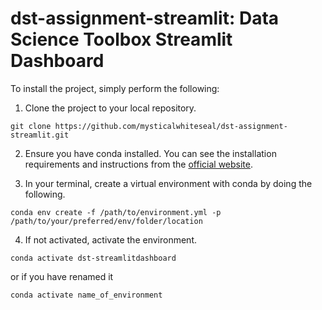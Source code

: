 # dst-assignment-streamlit: Data Science Toolbox Streamlit Dashboard

To install the project, simply perform the following:
1. Clone the project to your local repository.
```
git clone https://github.com/mysticalwhiteseal/dst-assignment-streamlit.git
```

2. Ensure you have conda installed. You can see the installation requirements and instructions from the [official website](https://conda.io/projects/conda/en/latest/user-guide/install/index.html).

3. In your terminal, create a virtual environment with conda by doing the following.
```
conda env create -f /path/to/environment.yml -p /path/to/your/preferred/env/folder/location
```

4. If not activated, activate the environment.
```
conda activate dst-streamlitdashboard
```
or if you have renamed it
```
conda activate name_of_environment
```